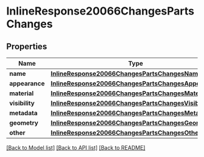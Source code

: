 # InlineResponse20066ChangesPartsChanges

## Properties
Name | Type | Description | Notes
------------ | ------------- | ------------- | -------------
**name** | [**InlineResponse20066ChangesPartsChangesName**](InlineResponse20066ChangesPartsChangesName.md) |  | [optional] 
**appearance** | [**InlineResponse20066ChangesPartsChangesAppearance**](InlineResponse20066ChangesPartsChangesAppearance.md) |  | [optional] 
**material** | [**InlineResponse20066ChangesPartsChangesMaterial**](InlineResponse20066ChangesPartsChangesMaterial.md) |  | [optional] 
**visibility** | [**InlineResponse20066ChangesPartsChangesVisibility**](InlineResponse20066ChangesPartsChangesVisibility.md) |  | [optional] 
**metadata** | [**InlineResponse20066ChangesPartsChangesMetadata**](InlineResponse20066ChangesPartsChangesMetadata.md) |  | [optional] 
**geometry** | [**InlineResponse20066ChangesPartsChangesGeometry**](InlineResponse20066ChangesPartsChangesGeometry.md) |  | [optional] 
**other** | [**InlineResponse20066ChangesPartsChangesOther**](InlineResponse20066ChangesPartsChangesOther.md) |  | [optional] 

[[Back to Model list]](../README.md#documentation-for-models) [[Back to API list]](../README.md#documentation-for-api-endpoints) [[Back to README]](../README.md)


